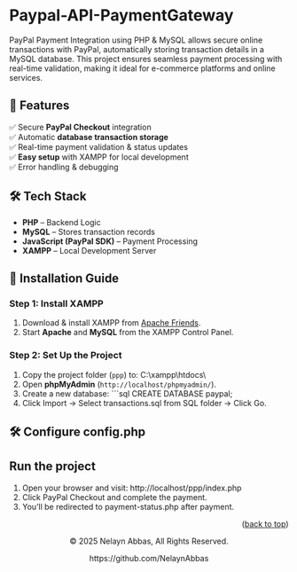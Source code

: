 # Paypal-API-PaymentGateway
PayPal Payment Integration using PHP &amp; MySQL allows secure online transactions with PayPal, automatically storing transaction details in a MySQL database. This project ensures seamless payment processing with real-time validation, making it ideal for e-commerce platforms and online services.

## 📌 Features  
✅ Secure **PayPal Checkout** integration  
✅ Automatic **database transaction storage**  
✅ Real-time payment validation & status updates  
✅ **Easy setup** with XAMPP for local development  
✅ Error handling & debugging  

## 🛠️ Tech Stack  
- **PHP** – Backend Logic  
- **MySQL** – Stores transaction records  
- **JavaScript (PayPal SDK)** – Payment Processing  
- **XAMPP** – Local Development Server

## 📌 Installation Guide  

### **Step 1: Install XAMPP**  
1. Download & install XAMPP from [Apache Friends](https://www.apachefriends.org/).  
2. Start **Apache** and **MySQL** from the XAMPP Control Panel.  

### **Step 2: Set Up the Project**  
1. Copy the project folder (`ppp`) to:  C:\xampp\htdocs\
2. Open **phpMyAdmin** (`http://localhost/phpmyadmin/`).  
3. Create a new database:  ```sql CREATE DATABASE paypal;
4. Click Import → Select transactions.sql from SQL folder → Click Go.

## 🛠️ Configure config.php

## Run the project 
1. Open your browser and visit: http://localhost/ppp/index.php
2. Click PayPal Checkout and complete the payment.
3. You’ll be redirected to payment-status.php after payment.


<p align="right">(<a href="#readme-top">back to top</a>)</p>

<p align="center"> © 2025 Nelayn Abbas, All Rights Reserved. </p>
<p align="center">
https://github.com/NelaynAbbas
</p>
